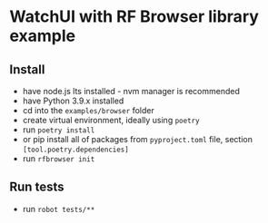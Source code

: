 # WatchUI with RF Browser library example

## Install

- have node.js lts installed - nvm manager is recommended
- have Python 3.9.x installed
- cd into the `examples/browser` folder
- create virtual environment, ideally using `poetry`
- run `poetry install`
- or pip install all of packages from `pyproject.toml` file, section `[tool.poetry.dependencies]`
- run `rfbrowser init`

## Run tests

- run `robot tests/**` 